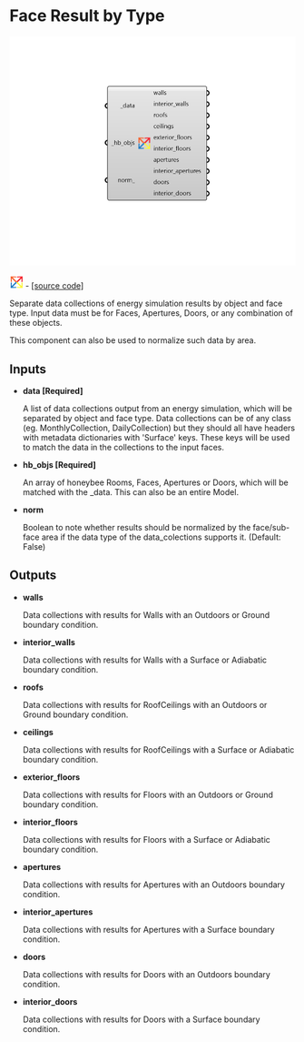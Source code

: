 # Face Result by Type

![](../../.gitbook/assets/Face_Result_by_Type.png)

![](../../.gitbook/assets/Face_Result_by_Type%20%281%29.png) - [\[source code\]](https://github.com/ladybug-tools/honeybee-grasshopper-energy/blob/master/honeybee_grasshopper_energy/src//HB%20Face%20Result%20by%20Type.py)

Separate data collections of energy simulation results by object and face type. Input data must be for Faces, Apertures, Doors, or any combination of these objects.

This component can also be used to normalize such data by area.

## Inputs

* **data \[Required\]**

  A list of data collections output from an energy simulation, which will be separated by object and face type. Data collections can be of any class \(eg. MonthlyCollection, DailyCollection\) but they should all have headers with metadata dictionaries with 'Surface' keys. These keys will be used to match the data in the collections to the input faces. 

* **hb\_objs \[Required\]**

  An array of honeybee Rooms, Faces, Apertures or Doors, which will be matched with the \_data. This can also be an entire Model. 

* **norm**

  Boolean to note whether results should be normalized by the face/sub-face area if the data type of the data\_colections supports it. \(Default: False\) 

## Outputs

* **walls**

  Data collections with results for Walls with an Outdoors or Ground boundary condition. 

* **interior\_walls**

  Data collections with results for Walls with a Surface or Adiabatic boundary condition. 

* **roofs**

  Data collections with results for RoofCeilings with an Outdoors or Ground boundary condition. 

* **ceilings**

  Data collections with results for RoofCeilings with a Surface or Adiabatic boundary condition. 

* **exterior\_floors**

  Data collections with results for Floors with an Outdoors or Ground boundary condition. 

* **interior\_floors**

  Data collections with results for Floors with a Surface or Adiabatic boundary condition. 

* **apertures**

  Data collections with results for Apertures with an Outdoors boundary condition. 

* **interior\_apertures**

  Data collections with results for Apertures with a Surface boundary condition. 

* **doors**

  Data collections with results for Doors with an Outdoors boundary condition. 

* **interior\_doors**

  Data collections with results for Doors with a Surface boundary condition. 

